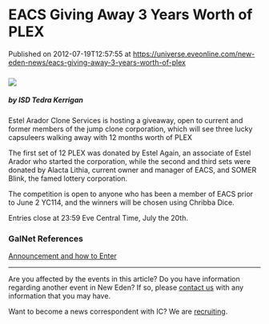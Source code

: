 # EACS Giving Away 3 Years Worth of PLEX
Published on 2012-07-19T12:57:55 at https://universe.eveonline.com/new-eden-news/eacs-giving-away-3-years-worth-of-plex

###   

![](http://web.ccpgamescdn.com/newssystem/media/62830/1/ISD_Correspondents.png)

#####  by ISD Tedra Kerrigan

Estel Arador Clone Services is hosting a giveaway, open to current and former members of the jump clone corporation, which will see three lucky capsuleers walking away with 12 months worth of PLEX

The first set of 12 PLEX was donated by Estel Again, an associate of Estel Arador who started the corporation, while the second and third sets were donated by Alacta Lithia, current owner and manager of EACS, and SOMER Blink, the famed lottery corporation.

The competition is open to anyone who has been a member of EACS prior to June 2 YC114, and the winners will be chosen using Chribba Dice.

Entries close at 23:59 Eve Central Time, July the 20th.

###  GalNet References

[Announcement and how to Enter](https://forums.eveonline.com/default.aspx?g=posts&t=122872)

* * *

Are you affected by the events in this article? Do you have information regarding another event in New Eden? If so, please [contact us](http://www.eveonline.com/news.asp?a=submitrp) with any information that you may have.

Want to become a news correspondent with IC? We are [recruiting](http://www.eveonline.com/isd.asp).
